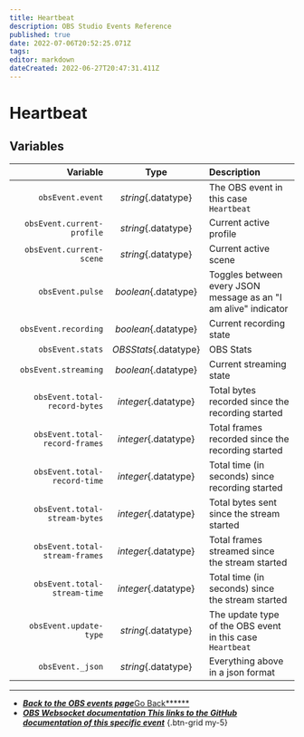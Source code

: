 ```yaml
---
title: Heartbeat
description: OBS Studio Events Reference
published: true
date: 2022-07-06T20:52:25.071Z
tags:
editor: markdown
dateCreated: 2022-06-27T20:47:31.411Z
---
```


# Heartbeat

## Variables

|                       Variable |         Type          | Description                                                     |
| ------------------------------:|:---------------------:|:--------------------------------------------------------------- |
|               `obsEvent.event` |  *string*{.datatype}  | The OBS event in this case `Heartbeat`                          |
|     `obsEvent.current-profile` |  *string*{.datatype}  | Current active profile                                          |
|       `obsEvent.current-scene` |  *string*{.datatype}  | Current active scene                                            |
|               `obsEvent.pulse` | *boolean*{.datatype}  | Toggles between every JSON message as an "I am alive" indicator |
|           `obsEvent.recording` | *boolean*{.datatype}  | Current recording state                                         |
|               `obsEvent.stats` | *OBSStats*{.datatype} | OBS Stats                                                       |
|           `obsEvent.streaming` | *boolean*{.datatype}  | Current streaming state                                         |
|  `obsEvent.total-record-bytes` | *integer*{.datatype}  | Total bytes recorded since the recording started                |
| `obsEvent.total-record-frames` | *integer*{.datatype}  | Total frames recorded since the recording started               |
|   `obsEvent.total-record-time` | *integer*{.datatype}  | Total time (in seconds) since recording started                 |
|  `obsEvent.total-stream-bytes` | *integer*{.datatype}  | Total bytes sent since the stream started                       |
| `obsEvent.total-stream-frames` | *integer*{.datatype}  | Total frames streamed since the stream started                  |
|   `obsEvent.total-stream-time` | *integer*{.datatype}  | Total time (in seconds) since the stream started                |
|         `obsEvent.update-type` |  *string*{.datatype}  | The update type of the OBS event in this case `Heartbeat`       |
|               `obsEvent._json` |  *string*{.datatype}  | Everything above in a json format                               |

---

- [<i class="mdi mdi-chevron-left"></i>***Back to the OBS events page***Go Back******](/en/Broadcasters/OBS/Events)
- [<i class="mdi mdi-github"></i> ***OBS Websocket documentation ***This links to the GitHub documentation of this specific event******](https://github.com/obsproject/obs-websocket/blob/4.x-current/docs/generated/protocol.md#heartbeat)
{.btn-grid my-5}
